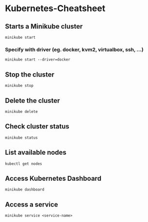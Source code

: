 # Kubernetes-Cheatsheet
## Starts a Minikube cluster
```
minikube start
```

### Specify with driver (eg. docker, kvm2, virtualbox, ssh, ...)
```
minikube start --driver=docker
```

## Stop the cluster
```
minikube stop
```

## Delete the cluster
```
minikube delete
```

## Check cluster status
```
minikube status
```

## List available nodes
```
kubectl get nodes
```

## Access Kubernetes Dashboard
```
minikube dashboard
```

## Access a service
```
minikube service <service-name>
```
